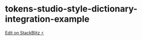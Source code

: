 # tokens-studio-style-dictionary-integration-example

[Edit on StackBlitz ⚡️](https://stackblitz.com/edit/node-x8zcgw)